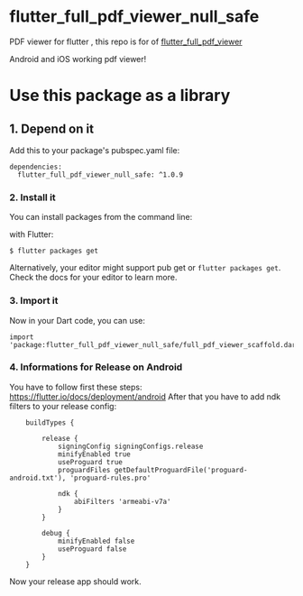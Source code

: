 # flutter_full_pdf_viewer_null_safe

PDF viewer for flutter , this repo is for of [flutter_full_pdf_viewer](https://pub.dev/packages/flutter_full_pdf_viewer)

Android and iOS working pdf viewer!

# Use this package as a library

## 1. Depend on it

Add this to your package's pubspec.yaml file:

```
dependencies:
  flutter_full_pdf_viewer_null_safe: ^1.0.9
```

### 2. Install it

You can install packages from the command line:

with Flutter:

```
$ flutter packages get
```

Alternatively, your editor might support pub get or `flutter packages get`. Check the docs for your editor to learn more.

### 3. Import it

Now in your Dart code, you can use:

```
import 'package:flutter_full_pdf_viewer_null_safe/full_pdf_viewer_scaffold.dart';
```

### 4. Informations for Release on Android

You have to follow first these steps: https://flutter.io/docs/deployment/android
After that you have to add ndk filters to your release config:

```
    buildTypes {

        release {
            signingConfig signingConfigs.release
            minifyEnabled true
            useProguard true
            proguardFiles getDefaultProguardFile('proguard-android.txt'), 'proguard-rules.pro'

            ndk {
                abiFilters 'armeabi-v7a'
            }
        }

        debug {
            minifyEnabled false
            useProguard false
        }
    }

```

Now your release app should work.
